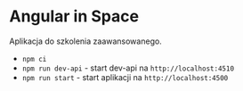 # Angular in Space
Aplikacja do szkolenia zaawansowanego.

* `npm ci`
* `npm run dev-api` - start dev-api na `http://localhost:4510`
* `npm run start` - start aplikacji na `http://localhost:4500`
